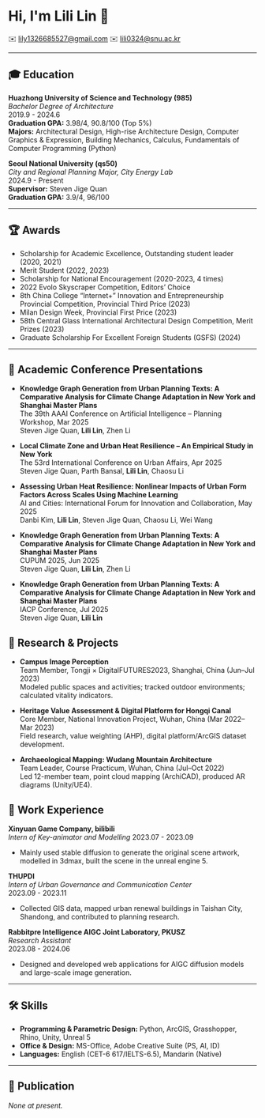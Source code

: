 # Hi, I'm Lili Lin 👋

✉️ lily1326685527@gmail.com
✉️ lili0324@snu.ac.kr

---

## 🎓 Education

**Huazhong University of Science and Technology (985)**  
_Bachelor Degree of Architecture_  
2019.9 - 2024.6  
**Graduation GPA:** 3.98/4, 90.8/100 (Top 5%)  
**Majors:** Architectural Design, High-rise Architecture Design, Computer Graphics & Expression, Building Mechanics, Calculus, Fundamentals of Computer Programming (Python)

**Seoul National University (qs50)**  
_City and Regional Planning Major, City Energy Lab_  
2024.9 - Present  
**Supervisor:** Steven Jige Quan  
**Graduation GPA:** 3.9/4, 96/100

---

## 🏆 Awards

- Scholarship for Academic Excellence, Outstanding student leader (2020, 2021)
- Merit Student (2022, 2023)
- Scholarship for National Encouragement (2020-2023, 4 times)
- 2022 Evolo Skyscraper Competition, Editors’ Choice
- 8th China College “Internet+” Innovation and Entrepreneurship Provincial Competition, Provincial Third Price (2023)
- Milan Design Week, Provincial First Price (2023)
- 58th Central Glass International Architectural Design Competition, Merit Prizes (2023)
- Graduate Scholarship For Excellent Foreign Students (GSFS) (2024)

---

## 📄 Academic Conference Presentations

- **Knowledge Graph Generation from Urban Planning Texts: A Comparative Analysis for Climate Change Adaptation in New York and Shanghai Master Plans**  
  The 39th AAAI Conference on Artificial Intelligence – Planning Workshop, Mar 2025  
  Steven Jige Quan, **Lili Lin**, Zhen Li

- **Local Climate Zone and Urban Heat Resilience – An Empirical Study in New York**  
  The 53rd International Conference on Urban Affairs, Apr 2025  
  Steven Jige Quan, Parth Bansal, **Lili Lin**, Chaosu Li

- **Assessing Urban Heat Resilience: Nonlinear Impacts of Urban Form Factors Across Scales Using Machine Learning**  
  AI and Cities: International Forum for Innovation and Collaboration, May 2025  
  Danbi Kim, **Lili Lin**, Steven Jige Quan, Chaosu Li, Wei Wang

- **Knowledge Graph Generation from Urban Planning Texts: A Comparative Analysis for Climate Change Adaptation in New York and Shanghai Master Plans**  
  CUPUM 2025, Jun 2025  
  Steven Jige Quan, **Lili Lin**, Zhen Li

- **Knowledge Graph Generation from Urban Planning Texts: A Comparative Analysis for Climate Change Adaptation in New York and Shanghai Master Plans**  
  IACP Conference, Jul 2025  
  Steven Jige Quan, **Lili Lin**

## 🔬 Research & Projects

- **Campus Image Perception**  
  Team Member, Tongji × DigitalFUTURES2023, Shanghai, China (Jun–Jul 2023)  
  Modeled public spaces and activities; tracked outdoor environments; calculated vitality indicators.

- **Heritage Value Assessment & Digital Platform for Hongqi Canal**  
  Core Member, National Innovation Project, Wuhan, China (Mar 2022–Mar 2023)  
  Field research, value weighting (AHP), digital platform/ArcGIS dataset development.

- **Archaeological Mapping: Wudang Mountain Architecture**  
  Team Leader, Course Practicum, Wuhan, China (Jul–Oct 2022)  
  Led 12-member team, point cloud mapping (ArchiCAD), produced AR diagrams (Unity/UE4).


## 💼 Work Experience
**Xinyuan Game Company, bilibili**  
_Intern of Key-animator and Modelling_
2023.07 - 2023.09
- Mainly used stable diffusion to generate the original scene artwork, modelled in 3dmax, built the scene in the unreal engine 5.

**THUPDI**  
_Intern of Urban Governance and Communication Center_  
2023.09 - 2023.11  
- Collected GIS data, mapped urban renewal buildings in Taishan City, Shandong, and contributed to planning research.

**Rabbitpre Intelligence AIGC Joint Laboratory, PKUSZ**  
_Research Assistant_  
2023.08 - 2024.06  
- Designed and developed web applications for AIGC diffusion models and large-scale image generation.

---

## 🛠 Skills

- **Programming & Parametric Design:** Python, ArcGIS, Grasshopper, Rhino, Unity, Unreal 5
- **Office & Design:** MS-Office, Adobe Creative Suite (PS, AI, ID)
- **Languages:** English (CET-6 617/IELTS-6.5), Mandarin (Native)

---

## 📄 Publication

_None at present._


